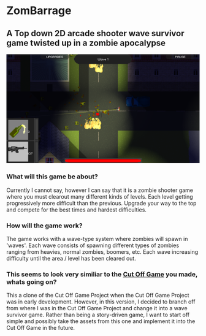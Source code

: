 # ZomBarrage
## A Top down 2D arcade shooter wave survivor game twisted up in a zombie apocalypse
![Screenshot of Player mowing down zombies](https://raw.githubusercontent.com/duecknoah/ZomBarrage/master/images/shootingZombies2.png "The player mowing down zombies during early stage of development")

### What will this game be about?
Currently I cannot say, however I can say that it is a zombie shooter game where you must clearout many different kinds of levels. Each level getting progressively more difficult than the previous. Upgrade your way to the top and compete for the best times and hardest difficulties.

### How will the game work?
The game works with a wave-type system where zombies will spawn in 'waves'. Each wave consists of spawning different types of zombies ranging from heavies, normal zombies, boomers, etc. Each wave increasing difficulty until the area / level has been cleared out.

### This seems to look very similiar to the [Cut Off Game](https://github.com/duecknoah/Cut_Off_Game) you made, whats going on?

This a clone of the Cut Off Game Project when the Cut Off Game Project was in early development. However, in this version, I decided to branch off from where I was in the Cut Off Game Project and change it into a wave survivor game. Rather than being a story-driven game, I want to start off simple and possibly take the assets from this one and implement it into the Cut Off Game in the future.
